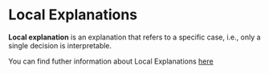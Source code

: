 # Local Explanations

**Local explanation** is an explanation that refers to a specific case, i.e., only a single decision is interpretable.

You can find futher information about Local Explanations [here](../../Transparency/global_local.md)
